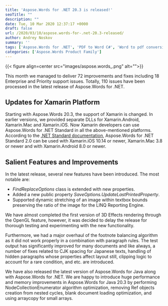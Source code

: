 ```yaml
---
title: 'Aspose.Words for .NET 20.3 is released!'
seoTitle: ""
description: ""
date: Tue, 10 Mar 2020 12:37:17 +0000
draft: false
url: /2020/03/10/aspose.words-for-.net-20.3-released/
author: Andrey Noskov
summary: ''
tags: ['Aspose.Words for .NET', 'PDF to Word C#', 'Word to pdf conversion C#', 'insert Chart', 'insert online video', 'new release of Aspose.Words', 'release notes', 'word to pdf .net core', 'word to pdf c#', 'word to pdf in .NET', 'word to pdf programmatically']
categories: ['Aspose.Words Product Family']
---
```




{{< figure align=center src="images/aspose.words_.png" alt="">}}


This month we managed to deliver 72 improvements and fixes including 18 Enterprise and Priority support issues. Totally, 110 issues have been processed in the latest release of Aspose.Words for .NET.

## Updates for Xamarin Platform

Starting with Aspose.Words 20.3, the support of Xamarin is changed. In earlier versions, we provided separate DLLs for Xamarin.Android, Xamarin.Mac and Xamarin.iOS. Now Xamarin developers can use Aspose.Words for .NET Standard in all the above-mentioned platforms. According to the [.NET Standard documentation][1], Aspose.Words for .NET Standard 2.0 can be used with Xamarin.iOS 10.14 or newer, Xamarin.Mac 3.8 or newer and with Xamarin.Android 8.0 or newer.

## Salient Features and Improvements

In the latest release, several new features have been introduced. The most notable are:

*   _FindReplaceOptions_ class is extended with new properties.
*   Added a new public property _SaveOptions.UpdateLastPrintedProperty_.
*   Supported dynamic stretching of an image within textbox bounds preserving the ratio of the image for the LINQ Reporting Engine.

We have almost completed the first version of 3D Effects rendering through the OpenGL feature, however, it was decided to delay the release for thorough testing and experimenting with the new functionality.

Furthermore, we had a major overhaul of the footnote balancing algorithm as it did not work properly in a combination with paragraph rules. The test output has significantly improved for many documents and like always, a number of fixes related to CJK spacing for Japanese texts, handling of hidden paragraphs whose properties affect layout still, clipping logic to account for a rare condition, and etc. are introduced.

We have also released the latest version of Aspose.Words for Java along with Aspose.Words for .NET. We are happy to introduce huge performance and memory improvements in Aspose.Words for Java 20.3 by performing NodeCollectionEnumerator algorithm optimization, removing Ref<T> objects creation from nested cycles, blank document loading optimization, and using arraycopy for small arrays.




[1]: https://docs.microsoft.com/en-us/dotnet/standard/net-standard





